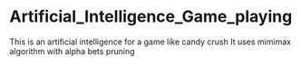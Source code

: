 # Artificial_Intelligence_Game_playing
This is an artificial intelligence for a game like candy crush
It uses mimimax algorithm with alpha bets pruning

